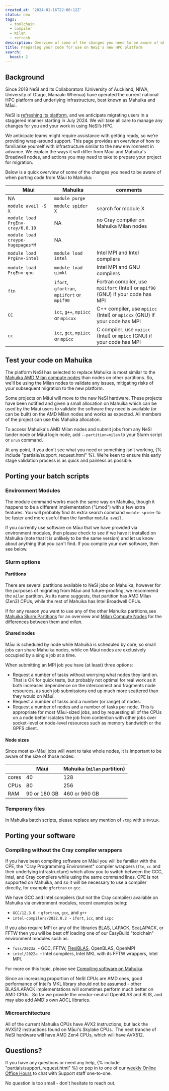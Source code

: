 ```yaml
---
created_at: '2024-01-16T22:06:12Z'
status: new
tags: 
  - toolchain
  - compiler
  - milan
  - refresh
description: Overview of some of the changes you need to be aware of when porting code from Māui to Mahuika
title: Preparing your code for use on NeSI's new HPC platform
search:
  boost: 2
---
```


## Background

Since 2018 NeSI and its Collaborators (University of Auckland, NIWA, University of Otago, Manaaki Whenua) have operated the current national HPC platform and underlying infrastructure, best known as Mahuika and Māui.

NeSI is [refreshing its platform](https://www.nesi.org.nz/news/2024/02/partnering-deliver-next-generation-cloud-data-and-ai-solutions-empower-aotearoas),
and we anticipate migrating users in a staggered manner starting in July 2024. We will take all care to manage any changes for you and your work in using NeSI’s HPC.

We anticipate teams might require assistance with getting ready, so we’re providing wrap-around support. This page provides an overview of how to familiarise yourself
with infrastructure similar to the new environment in advance. We explain the ways it will differ from Māui and Mahuika's Broadwell nodes, and actions you may need to take to prepare your project for migration.

Below is a quick overview of some of the changes you need to be aware of when porting code from Māui to Mahuika:

| Māui                   |  Mahuika              |  comments                           |
|------------------------|-----------------------|-------------------------------------|
| NA                     | `module purge` | |
| `module avail -S X`      | `module spider X`       | search for module X                 |
| `module load PrgEnv-cray/6.0.10` |   NA          | no Cray compiler on Mahuika Milan nodes |
| `module load  craype-hugepages*M` | NA           |                                         |
| `module load PrgEnv-intel` | `module load  intel`       | Intel MPI and Intel compilers                      |
| `module load PrgEnv-gnu` |   `module load  gimkl`       | Intel MPI and GNU compilers                        |
| `ftn`                    | `ifort`, `gfortran`, `mpiifort` or `mpif90` | Fortran compiler, use `mpiifort` (Intel) or `mpif90` (GNU) if your code has MPI |
| `CC`                     | `icc`, `g++`, `mpiicc` or `mpicxx` | C++ compiler, use `mpiicc` (Intel) or `mpicxx` (GNU) if your code has MPI |
| `cc`                     | `icc`, `gcc`, `mpiicc` or `mpicc` | C compiler, use `mpiicc` (Intel) or `mpicc` (GNU) if your code has MPI |

## Test your code on Mahuika

The platform NeSI has selected to replace Mahuika is most similar to the
[Mahuika AMD Milan compute nodes](../../General/Announcements/Mahuikas_new_Milan_CPU_nodes_open_to_all_NeSI_users.md) than nodes on other partitions.
So, we'll be using the Milan nodes to validate any issues, mitigating risks of your subsequent migration to the new platform.

Some projects on Māui will move to the new NeSI hardware. These projects have been notified and given a small allocation on Mahuika which can be used by the Māui users to validate the software they need is available (or can be built) on the AMD Milan nodes and works as expected. All members of the project can use this Mahuika allocation.

To access Mahuika's AMD Milan nodes and submit jobs from any NeSI lander node or Māui login node, add `--partition=milan` to your Slurm script or `srun` command.

At any point, if you don't see what you need or something isn’t working,
{% include "partials/support_request.html" %}. We’re keen to ensure this
early stage validation process is as quick and painless as possible.

## Porting your batch scripts

### Environment Modules

The module command works much the same way on Mahuika, though it happens
to be a different implementation ("Lmod") with a few extra features.
You will probably find its extra search command `module spider` to be
faster and more useful than the familiar `module avail`.

If you currently use software on Māui that we have provided via
environment modules, then please check to see if we have it installed on
Mahuika (note that it is unlikely to be the same version) and let us
know about anything that you can't find. If you compile your own
software, then see below.

### Slurm options

#### Partitions

There are several partitions available to NeSI jobs on Mahuika, however
for the purposes of migrating from Māui and future-proofing, we
recommend the `milan` partition. As its name suggests, that partition
has AMD Milan (Zen3) CPUs, while the rest of Mahuika has Intel Broadwell
CPUs.

If for any reason you want to use any of the other Mahuika partitions,see
[Mahuika Slurm Partitions](../../Scientific_Computing/Running_Jobs_on_Maui_and_Mahuika/Mahuika_Slurm_Partitions.md) for
an overview and
[Milan Compute Nodes](../../Scientific_Computing/Running_Jobs_on_Maui_and_Mahuika/Milan_Compute_Nodes.md) for
the differences between them and *milan*.

#### Shared nodes

Māui is scheduled by node while Mahuika is scheduled by core, so small
jobs can share Mahuika nodes, while on Māui nodes are exclusively
occupied by a single job at a time.

When submitting an MPI job you have (at least) three options:

- Request a number of tasks without worrying what nodes they land on.
    That is OK for quick tests, but probably not optimal for real work
    as it both increases dependence on the interconnect and fragments
    node resources, as such job submissions end up much more scattered
    than they would on Māui.
- Request a number of tasks and a number (or range) of nodes.
- Request a number of nodes and a number of tasks per node. This is
    appropriate for most Māui-sized jobs, and by requesting all of the
    CPUs on a node better isolates the job from contention with other
    jobs over socket-level or node-level resources such as memory
    bandwidth or the GPFS client.

#### Node sizes

Since most ex-Māui jobs will want to take whole nodes, it is important
to be aware of the size of those nodes:

|       | Māui         | Mahuika (`milan` partition)  |
|-------|--------------|---------------------------|
| cores | 40           | 128                       |
| CPUs  | 80           | 256                       |
| RAM   | 90 or 180 GB | 460 or 960 GB             |

### Temporary files

In Mahuika batch scripts, please replace any mention of `/tmp` with
`$TMPDIR`.

## Porting your software

### Compiling without the Cray compiler wrappers

If you have been compiling software on Māui you will be familiar with
the CPE, the "Cray Programming Environment" compiler wrappers (`ftn`,
`cc` and their underlying infrastructure) which allow you to switch
between the GCC, Intel, and Cray compilers while using the same command
lines. CPE is not supported on Mahuika, and so it will be necessary to
use a compiler directly, for example `gfortran` or `gcc`.

We have GCC and Intel compilers (but not the Cray compiler) available on
Mahuika via environment modules, recent examples being:

- `GCC/12.3.0`  - `gfortran`, `gcc`, and `g++`
- `intel-compilers/2022.0.2`  - `ifort`, `icc`, and `icpc`

If you also require MPI or any of the libraries BLAS, LAPACK, ScaLAPACK,
or FFTW then you will be best off loading one of our EasyBuild
"toolchain" environment modules such as:

- `foss/2023a`  - GCC, FFTW,
    [FlexiBLAS](../../Scientific_Computing/Supported_Applications/FlexiBLAS.md),
    OpenBLAS, OpenMPI
- `intel/2022a`  - Intel compilers, Intel MKL with its FFTW wrappers,
    Intel MPI.

For more on this topic, please see [Compiling software on Mahuika](../../Scientific_Computing/HPC_Software_Environment/Compiling_software_on_Mahuika.md).

Since an increasing proportion of NeSI CPUs are AMD ones, good
performance of Intel's MKL library should not be assumed - other
BLAS/LAPACK implementations will sometimes perform much better on AMD
CPUs.  So far we provide the vendor-neutral OpenBLAS and BLIS, and may
also add AMD's own AOCL libraries.

### Microarchitecture

All of the current Mahuika CPUs have AVX2 instructions, but lack the
AVX512 instructions found on Māui's Skylake CPUs.  The next tranche of
NeSI hardware will have AMD Zen4 CPUs, which will have AVX512.

## Questions?

If you have any questions or need any help, {% include "partials/support_request.html" %}
or pop in to one of our [weekly Online Office Hours](../../Getting_Started/Getting_Help/Weekly_Online_Office_Hours.md)
to chat with Support staff one-to-one.

No question is too small - don't hesitate to reach out.

